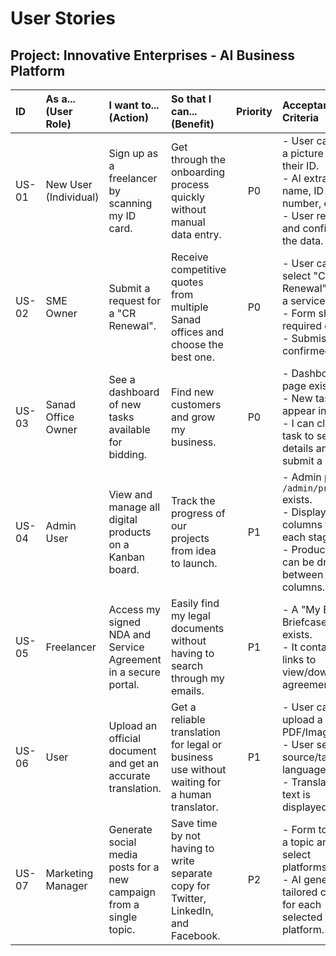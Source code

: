 
# User Stories

## Project: Innovative Enterprises - AI Business Platform

| ID  | As a... (User Role) | I want to... (Action)                               | So that I can... (Benefit)                          | Priority | Acceptance Criteria                                                                   |
| :-- | :------------------ | :-------------------------------------------------- | :-------------------------------------------------- | :------: | :------------------------------------------------------------------------------------ |
| US-01 | New User (Individual) | Sign up as a freelancer by scanning my ID card. | Get through the onboarding process quickly without manual data entry. |    P0    | - User can take a picture of their ID. <br> - AI extracts name, ID number, etc. <br> - User reviews and confirms the data. |
| US-02 | SME Owner | Submit a request for a "CR Renewal". | Receive competitive quotes from multiple Sanad offices and choose the best one. | P0 | - User can select "CR Renewal" from a service list. <br> - Form shows required docs. <br> - Submission is confirmed. |
| US-03 | Sanad Office Owner | See a dashboard of new tasks available for bidding. | Find new customers and grow my business. | P0 | - Dashboard page exists. <br> - New tasks appear in a list. <br> - I can click a task to see details and submit a quote. |
| US-04 | Admin User | View and manage all digital products on a Kanban board. | Track the progress of our projects from idea to launch. | P1 | - Admin page `/admin/projects` exists. <br> - Displays columns for each stage. <br> - Product cards can be dragged between columns. |
| US-05 | Freelancer | Access my signed NDA and Service Agreement in a secure portal. | Easily find my legal documents without having to search through my emails. | P1 | - A "My E-Briefcase" page exists. <br> - It contains links to view/download agreements. |
| US-06 | User | Upload an official document and get an accurate translation. | Get a reliable translation for legal or business use without waiting for a human translator. | P1 | - User can upload a PDF/Image. <br> - User selects source/target languages. <br> - Translated text is displayed. |
| US-07 | Marketing Manager | Generate social media posts for a new campaign from a single topic. | Save time by not having to write separate copy for Twitter, LinkedIn, and Facebook. | P2 | - Form to enter a topic and select platforms. <br> - AI generates tailored content for each selected platform. |
